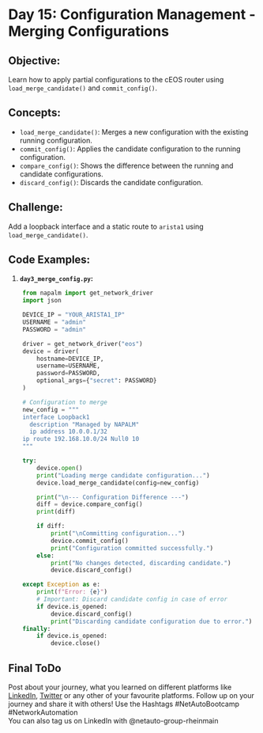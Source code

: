
# **Day 15: Configuration Management - Merging Configurations**

## **Objective:** 
Learn how to apply partial configurations to the cEOS router using `load_merge_candidate()` and `commit_config()`.

## **Concepts:**

  * `load_merge_candidate()`: Merges a new configuration with the existing running configuration.
  * `commit_config()`: Applies the candidate configuration to the running configuration.
  * `compare_config()`: Shows the difference between the running and candidate configurations.
  * `discard_config()`: Discards the candidate configuration.

## **Challenge:** 
Add a loopback interface and a static route to `arista1` using `load_merge_candidate()`.

## **Code Examples:**

1.  **`day3_merge_config.py`:**
```python
    from napalm import get_network_driver
    import json

    DEVICE_IP = "YOUR_ARISTA1_IP"
    USERNAME = "admin"
    PASSWORD = "admin"

    driver = get_network_driver("eos")
    device = driver(
        hostname=DEVICE_IP,
        username=USERNAME,
        password=PASSWORD,
        optional_args={"secret": PASSWORD}
    )

    # Configuration to merge
    new_config = """
    interface Loopback1
      description "Managed by NAPALM"
      ip address 10.0.0.1/32
    ip route 192.168.10.0/24 Null0 10
    """

    try:
        device.open()
        print("Loading merge candidate configuration...")
        device.load_merge_candidate(config=new_config)

        print("\n--- Configuration Difference ---")
        diff = device.compare_config()
        print(diff)

        if diff:
            print("\nCommitting configuration...")
            device.commit_config()
            print("Configuration committed successfully.")
        else:
            print("No changes detected, discarding candidate.")
            device.discard_config()

    except Exception as e:
        print(f"Error: {e}")
        # Important: Discard candidate config in case of error
        if device.is_opened:
            device.discard_config()
            print("Discarding candidate configuration due to error.")
    finally:
        if device.is_opened:
            device.close()
```

## Final ToDo

Post about your journey, what you learned on different platforms like [LinkedIn](https://www.linkedin.com/feed/), [Twitter](https://x.com/intent/post?url=https%3A%2F%2Fgithub.com%2FNetAuto-RheinMain%2FNetAuto-Bootcamp&text=I%20just%20completed%20Day%2015%20of%20the%20NetAuto%20Bootcamp%20on%20Python%20Programming!&hashtags=NetAutoBootcamp%2CNetworkAutomation) or any other of your favourite platforms. Follow up on your journey and share it with others! Use the Hashtags #NetAutoBootcamp #NetworkAutomation </br>
You can also tag us on LinkedIn with @netauto-group-rheinmain